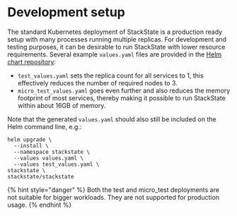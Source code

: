 # Development setup

The standard Kubernetes deployment of StackState is a production ready setup with many processes running multiple replicas. For development and testing purposes, it can be desirable to run StackState with lower resource requirements. Several example `values.yaml` files are provided in the [Helm chart repository](https://github.com/StackVista/helm-charts/tree/master/stable/stackstate/installation/examples):

* `test_values.yaml` sets the replica count for all services to 1, this effectively reduces the number of required nodes to 3.
* `micro_test_values.yaml` goes even further and also reduces the memory footprint of most services, thereby making it possible to run StackState within about 16GB of memory.

Note that the generated `values.yaml` should also still be included on the Helm command line, e.g.:

```text
helm upgrade \
  --install \
  --namespace stackstate \
  --values values.yaml \
  --values test_values.yaml \
stackstate \
stackstate/stackstate
```

{% hint style="danger" %}
Both the test and micro\_test deployments are not suitable for bigger workloads. They are not supported for production usage.
{% endhint %}
